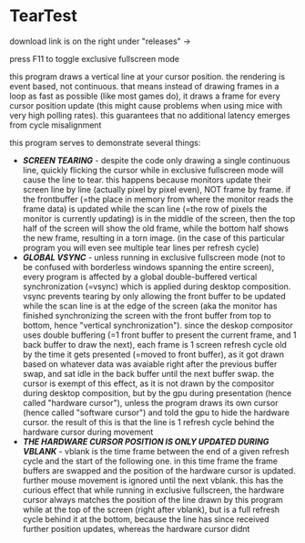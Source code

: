 # TearTest

download link is on the right under "releases" ->

press F11 to toggle exclusive fullscreen mode

this program draws a vertical line at your cursor position. the rendering is event based, not continuous. that means instead of drawing frames in a loop as fast as possible (like most games do), it draws a frame for every cursor position update (this might cause problems when using mice with very high polling rates). this guarantees that no additional latency emerges from cycle misalignment

this program serves to demonstrate several things:
* ***SCREEN TEARING*** - despite the code only drawing a single continuous line, quickly flicking the cursor while in exclusive fullscreen mode will cause the line to tear. this happens because monitors update their screen line by line (actually pixel by pixel even), NOT frame by frame. if the frontbuffer (=the place in memory from where the monitor reads the frame data) is updated while the scan line (=the row of pixels the monitor is currently updating) is in the middle of the screen, then the top half of the screen will show the old frame, while the bottom half shows the new frame, resulting in a torn image. (in the case of this particular program you will even see multiple tear lines per refresh cycle)
* ***GLOBAL VSYNC*** - unless running in exclusive fullscreen mode (not to be confused with borderless windows spanning the entire screen), every program is affected by a global double-buffered vertical synchronization (=vsync) which is applied during desktop composition. vsync prevents tearing by only allowing the front buffer to be updated while the scan line is at the edge of the screen (aka the monitor has finished synchronizing the screen with the front buffer from top to bottom, hence "vertical synchronization"). since the deskop compositor uses double buffering (=1 front buffer to present the current frame, and 1 back buffer to draw the next), each frame is 1 screen refresh cycle old by the time it gets presented (=moved to front buffer), as it got drawn based on whatever data was avaiable right after the previous buffer swap, and sat idle in the back buffer until the next buffer swap. the cursor is exempt of this effect, as it is not drawn by the compositor during desktop composition, but by the gpu during presentation (hence called "hardware cursor"), unless the program draws its own cursor (hence called "software cursor") and told the gpu to hide the hardware cursor. the result of this is that the line is 1 refresh cycle behind the hardware cursor during movement
* ***THE HARDWARE CURSOR POSITION IS ONLY UPDATED DURING VBLANK*** - vblank is the time frame between the end of a given refresh cycle and the start of the following one. in this time frame the frame buffers are swapped and the position of the hardware cursor is updated. further mouse movement is ignored until the next vblank. this has the curious effect that while running in exclusive fullscreen, the hardware cursor always matches the position of the line drawn by this program while at the top of the screen (right after vblank), but is a full refresh cycle behind it at the bottom, because the line has since received further position updates, whereas the hardware cursor didnt
